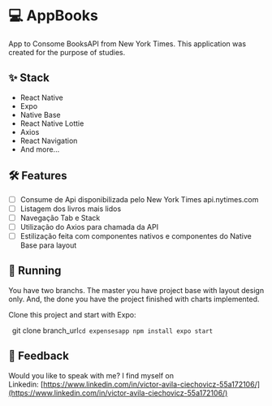 # ****💻 AppBooks****

App to Consome BooksAPI from New York Times. This application was created for the purpose of studies.

## ****✨ Stack****

- React Native
- Expo
- Native Base
- React Native Lottie
- Axios
- React Navigation
- And more...

## **🛠️ Features**

- [ ]  Consume de Api disponibilizada pelo New York Times api.nytimes.com
- [ ]  Listagem dos livros mais lidos 
- [ ]  Navegação Tab e Stack
- [ ]  Utilização do Axios para chamada da API
- [ ]  Estilização feita com componentes nativos e componentes do Native Base para layout

## 🔧 ****Running****

You have two branchs. The master you have project base with layout design only. And, the done you have the project finished with charts implemented.

Clone this project and start with Expo:

`
  `git clone branch_url`
  cd expensesapp
  npm install
  expo start
`

## ****📄 Feedback****

Would you like to speak with me? I find myself on Linkedin: [https://www.linkedin.com/in/victor-avila-ciechovicz-55a172106/](https://www.linkedin.com/in/victor-avila-ciechovicz-55a172106/)
